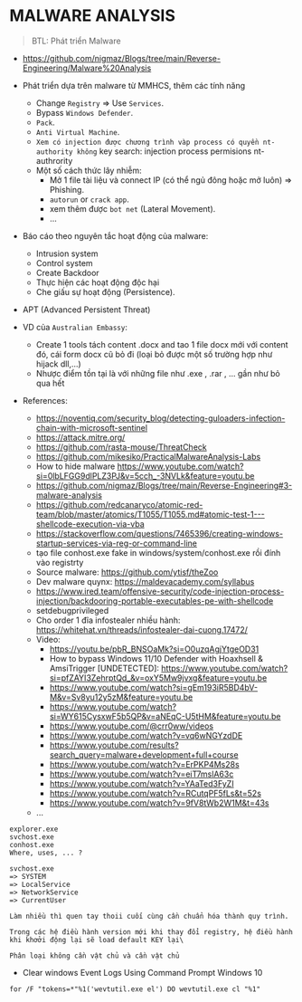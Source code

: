 # MALWARE ANALYSIS
> BTL: Phát triển Malware
- https://github.com/nigmaz/Blogs/tree/main/Reverse-Engineering/Malware%20Analysis
- Phát triển dựa trên malware từ MMHCS, thêm các tính năng
    * Change `Registry` => Use `Services`.
    * Bypass `Windows Defender`.
    * `Pack`.
    * `Anti Virtual Machine`.
    * `Xem có injection được chương trình vàp process có quyền nt-authority không` key search: injection process permisions nt-authrority
    * Một số cách thức lây nhiễm:
        + Mở 1 file tài liệu và connect IP (có thể ngủ đông hoặc mở luôn) => Phishing.
        + `autorun` or `crack app`.
        + xem thêm được `bot net` (Lateral Movement).
        + ...
- Báo cáo theo nguyên tắc hoạt động của malware:
    * Intrusion system
    * Control system
    * Create Backdoor 
    * Thực hiện các hoạt động độc hại
    * Che giấu sự hoạt động (Persistence).

- APT (Advanced Persistent Threat)
- VD của `Australian Embassy`:
    * Create 1 tools tách content .docx and tao 1 file docx mới với content đó, cái form docx cũ bỏ đi (loại bỏ được một số trường hợp như hijack dll,...)
    * Nhược điểm tồn tại là với những file như .exe , .rar , ... gần như bỏ qua hết

- References:
   * https://noventiq.com/security_blog/detecting-guloaders-infection-chain-with-microsoft-sentinel
   * https://attack.mitre.org/
   * https://github.com/rasta-mouse/ThreatCheck
   * https://github.com/mikesiko/PracticalMalwareAnalysis-Labs
   * How to hide malware https://www.youtube.com/watch?si=0lbLFGG9dlPLZ3PJ&v=5cch_-3NVLk&feature=youtu.be
   * https://github.com/nigmaz/Blogs/tree/main/Reverse-Engineering#3-malware-analysis
   * https://github.com/redcanaryco/atomic-red-team/blob/master/atomics/T1055/T1055.md#atomic-test-1---shellcode-execution-via-vba
   * https://stackoverflow.com/questions/7465396/creating-windows-startup-services-via-reg-or-command-line
   * tạo file conhost.exe fake in windows/system/conhost.exe rồi đính vào registrty
   * Source malware: https://github.com/ytisf/theZoo
   * Dev malware quynx: https://maldevacademy.com/syllabus
   * https://www.ired.team/offensive-security/code-injection-process-injection/backdooring-portable-executables-pe-with-shellcode
   * setdebugprivileged
   * Cho order 1 đĩa infostealer nhiều hành: https://whitehat.vn/threads/infostealer-dai-cuong.17472/
   * Video:
      + https://youtu.be/pbR_BNSOaMk?si=O0uzqAgjYtgeOD31
      + How to bypass Windows 11/10 Defender with Hoaxhsell & AmsiTrigger [UNDETECTED]: https://www.youtube.com/watch?si=pfZAYI3ZehrptQd_&v=oxY5Mw9jvxg&feature=youtu.be
      + https://www.youtube.com/watch?si=gEm193iR5BD4bV-M&v=Sv8yu12y5zM&feature=youtu.be
      + https://www.youtube.com/watch?si=WY615CysxwF5b5QP&v=aNEqC-U5tHM&feature=youtu.be
      + https://www.youtube.com/@crr0ww/videos
      + https://www.youtube.com/watch?v=vq6wNGYzdDE
      + https://www.youtube.com/results?search_query=malware+development+full+course
      + https://www.youtube.com/watch?v=ErPKP4Ms28s
      + https://www.youtube.com/watch?v=eiT7mslA63c
      + https://www.youtube.com/watch?v=YAaTed3FyZI
      + https://www.youtube.com/watch?v=RCutqPF5fLs&t=52s
      + https://www.youtube.com/watch?v=9fV8tWb2W1M&t=43s
   * ...
```
explorer.exe
svchost.exe
conhost.exe
Where, uses, ... ?

svchost.exe
=> SYSTEM
=> LocalService
=> NetworkService
=> CurrentUser
```
```
Làm nhiều thì quen tay thoii cuối cùng cần chuẩn hóa thành quy trình.

Trong các hệ điều hành version mới khi thay đổi registry, hệ điều hành khi khơởi động lại sẽ load default KEY lại\

Phân loại không cần vật chủ và cần vật chủ
```

- Clear windows Event Logs Using Command Prompt Windows 10

```batch
for /F "tokens=*"%1('wevtutil.exe el') DO wevtutil.exe cl "%1"
```

